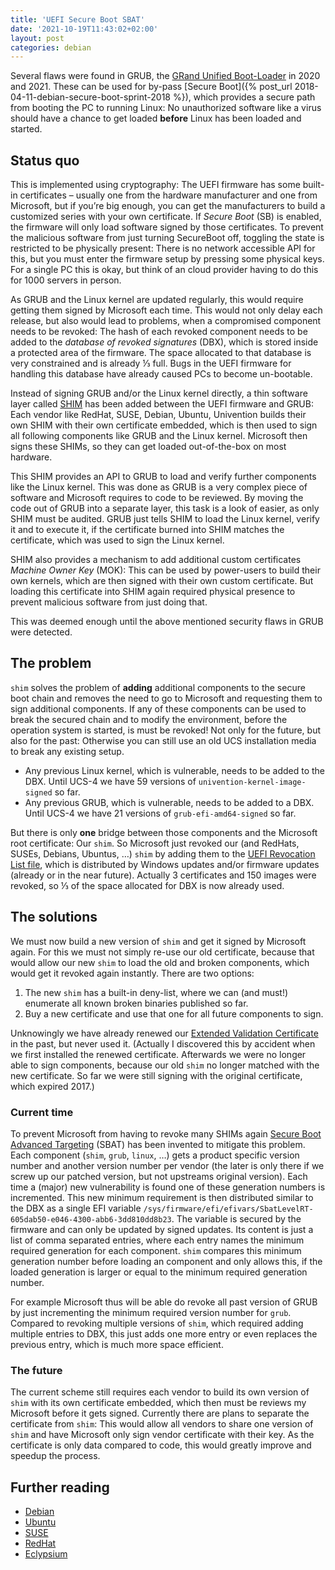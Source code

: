 ```yaml
---
title: 'UEFI Secure Boot SBAT'
date: '2021-10-19T11:43:02+02:00'
layout: post
categories: debian
---
```


Several flaws were found in GRUB, the [GRand Unified Boot-Loader](https://www.gnu.org/software/grub/) in 2020 and 2021.
These can be used for by-pass [Secure Boot]({% post_url 2018-04-11-debian-secure-boot-sprint-2018 %}), which provides a secure path from booting the PC to running Linux:
No unauthorized software like a virus should have a chance to get loaded **before** Linux has been loaded and started.

## Status quo

This is implemented using cryptography:
The UEFI firmware has some built-in certificates – usually one from the hardware manufacturer and one from Microsoft, but if you’re big enough, you can get the manufacturers to build a customized series with your own certificate.
If _Secure Boot_ (SB) is enabled, the firmware will only load software signed by those certificates.
To prevent the malicious software from just turning SecureBoot off, toggling the state is restricted to be physically present:
There is no network accessible API for this, but you must enter the firmware setup by pressing some physical keys.
For a single PC this is okay, but think of an cloud provider having to do this for 1000 servers in person.

As GRUB and the Linux kernel are updated regularly, this would require getting them signed by Microsoft each time.
This would not only delay each release, but also would lead to problems, when a compromised component needs to be revoked:
The hash of each revoked component needs to be added to the _database of revoked signatures_ (DBX), which is stored inside a protected area of the firmware.
The space allocated to that database is very constrained and is already ⅓ full.
Bugs in the UEFI firmware for handling this database have already caused PCs to become un-bootable.

Instead of signing GRUB and/or the Linux kernel directly, a thin software layer called [SHIM](https://github.com/rhboot/shim/) has been added between the UEFI firmware and GRUB:
Each vendor like RedHat, SUSE, Debian, Ubuntu, Univention builds their own SHIM with their own certificate embedded, which is then used to sign all following components like GRUB and the Linux kernel.
Microsoft then signs these SHIMs, so they can get loaded out-of-the-box on most hardware.

This SHIM provides an API to GRUB to load and verify further components like the Linux kernel.
This was done as GRUB is a very complex piece of software and Microsoft requires to code to be reviewed.
By moving the code out of GRUB into a separate layer, this task is a look of easier, as only SHIM must be audited.
GRUB just tells SHIM to load the Linux kernel, verify it and to execute it, if the certificate burned into SHIM matches the certificate, which was used to sign the Linux kernel.

SHIM also provides a mechanism to add additional custom certificates _Machine Owner Key_ (MOK):
This can be used by power-users to build their own kernels, which are then signed with their own custom certificate.
But loading this certificate into SHIM again required physical presence to prevent malicious software from just doing that.

This was deemed enough until the above mentioned security flaws in GRUB were detected.

## The problem

`shim` solves the problem of **adding** additional components to the secure boot chain and removes the need to go to Microsoft and requesting them to sign additional components.
If any of these components can be used to break the secured chain and to modify the environment, before the operation system is started, is must be revoked!
Not only for the future, but also for the past: Otherwise you can still use an old UCS installation media to break any existing setup.

- Any previous Linux kernel, which is vulnerable, needs to be added to the DBX. Until UCS-4 we have 59 versions of `univention-kernel-image-signed` so far.
- Any previous GRUB, which is vulnerable, needs to be added to a DBX. Until UCS-4 we have 21 versions of `grub-efi-amd64-signed` so far.

But there is only **one** bridge between those components and the Microsoft root certificate: Our `shim`.
So Microsoft just revoked our (and RedHats, SUSEs, Debians, Ubuntus, …) `shim` by adding them to the [UEFI Revocation List file](https://uefi.org/revocationlistfile), which is distributed by Windows updates and/or firmware updates (already or in the near future).
Actually 3 certificates and 150 images were revoked, so ⅓ of the space allocated for DBX is now already used.

## The solutions

We must now build a new version of `shim` and get it signed by Microsoft again.
For this we must not simply re-use our old certificate, because that would allow our new `shim` to load the old and broken components, which would get it revoked again instantly.
There are two options:

1. The new `shim` has a built-in deny-list, where we can (and must!) enumerate all known broken binaries published so far.
2. Buy a new certificate and use that one for all future components to sign.

Unknowingly we have already renewed our [Extended Validation Certificate](https://en.wikipedia.org/wiki/Extended_Validation_Certificate) in the past, but never used it.
(Actually I discovered this by accident when we first installed the renewed certificate.
Afterwards we were no longer able to sign components, because our old `shim` no longer matched with the new certificate.
So far we were still signing with the original certificate, which expired 2017.)

### Current time

To prevent Microsoft from having to revoke many SHIMs again [Secure Boot Advanced Targeting](https://github.com/rhboot/shim/blob/main/SBAT.md) (SBAT) has been invented to mitigate this problem.
Each component (`shim`, `grub`, `linux`, …) gets a product specific version number and another version number per vendor (the later is only there if we screw up our patched version, but not upstreams original version).
Each time a (major) new vulnerability is found one of these generation numbers is incremented.
This new minimum requirement is then distributed similar to the DBX as a single EFI variable `/sys/firmware/efi/efivars/SbatLevelRT-605dab50-e046-4300-abb6-3dd810dd8b23`.
The variable is secured by the firmware and can only be updated by signed updates.
Its content is just a list of comma separated entries, where each entry names the minimum required generation for each component.
`shim` compares this minimum generation number before loading an component and only allows this, if the loaded generation is larger or equal to the minimum required generation number.

For example Microsoft thus will be able do revoke all past version of GRUB by just incrementing the minimum required version number for `grub`.
Compared to revoking multiple versions of `shim`, which required adding multiple entries to DBX, this just adds one more entry or even replaces the previous entry, which is much more space efficient.

### The future

The current scheme still requires each vendor to build its own version of `shim` with its own certificate embedded, which then must be reviews my Microsoft before it gets signed.
Currently there are plans to separate the certificate from `shim`:
This would allow all vendors to share one version of `shim` and have Microsoft only sign vendor certificate with their key.
As the certificate is only data compared to code, this would greatly improve and speedup the process.

## Further reading

- [Debian](https://www.debian.org/security/2021-GRUB-UEFI-SecureBoot/)
- [Ubuntu](https://wiki.ubuntu.com/SecurityTeam/KnowledgeBase/GRUB2SecureBootBypass2021)
- [SUSE](https://www.suse.com/support/kb/doc/?id=000019892)
- [RedHat](https://access.redhat.com/security/vulnerabilities/RHSB-2021-003)
- [Eclypsium](https://eclypsium.com/2021/04/14/boothole-how-it-started-how-its-going/)
